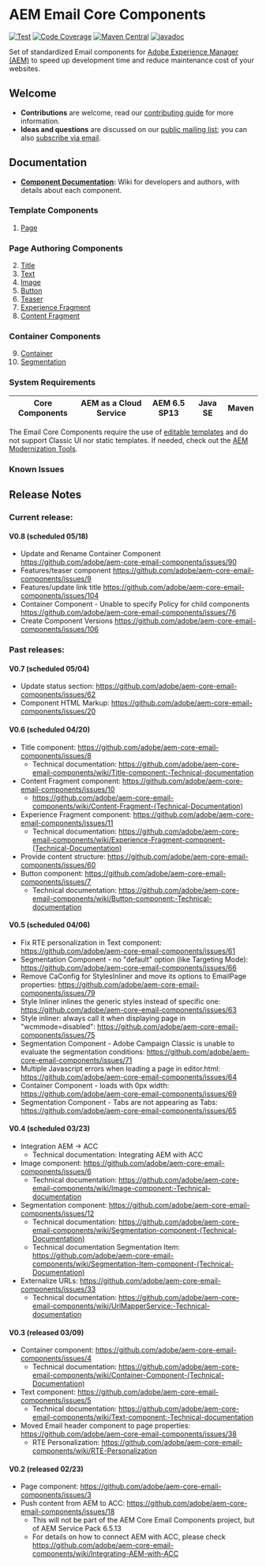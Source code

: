 # AEM Email Core Components

[![Test](https://github.com/adobe/aem-core-email-components/workflows/Test/badge.svg)](https://github.com/adobe/aem-core-email-components/actions?query=workflow%3ATest)
[![Code Coverage](https://codecov.io/gh/adobe/aem-core-email-components/branch/master/graph/badge.svg)](https://codecov.io/gh/adobe/aem-core-email-components)
[![Maven Central](https://maven-badges.herokuapp.com/maven-central/com.adobe.cq/core.email.components.all/badge.svg)](https://maven-badges.herokuapp.com/maven-central/com.adobe.cq/core.email.components.all)
[![javadoc](https://javadoc.io/badge2/com.adobe.cq/core.email.components.core/javadoc.svg)](https://javadoc.io/doc/com.adobe.cq/core.email.components.core)

Set of standardized Email components for [Adobe Experience Manager (AEM)](https://www.adobe.com/marketing/experience-manager.html) to speed up development time and reduce maintenance cost of your websites.

## Welcome

* **Contributions** are welcome, read our [contributing guide](CONTRIBUTING.md) for more information.
* **Ideas and questions** are discussed on our [public mailing list](https://groups.google.com/forum/#!forum/aem-core-components-dev); you can also [subscribe via email](mailto:aem-core-components-dev+subscribe@googlegroups.com).

## Documentation

* **[Component Documentation](https://github.com/adobe/aem-core-email-components/wiki):** Wiki for developers and authors, with details about each component.


### Template Components

1. [Page](content/src/content/jcr_root/apps/core/email/components/page/v1/page)

### Page Authoring Components

2. [Title](content/src/content/jcr_root/apps/core/email/components/title/v1/title)
3. [Text](content/src/content/jcr_root/apps/core/email/components/text/v1/text)
4. [Image](content/src/content/jcr_root/apps/core/email/components/image/v1/image)
5. [Button](content/src/content/jcr_root/apps/core/email/components/button/v1/button)
6. [Teaser](content/src/content/jcr_root/apps/core/email/components/teaser/v1/teaser)
7. [Experience Fragment](content/src/content/jcr_root/apps/core/email/components/experiencefragment/v1/experiencefragment)
8. [Content Fragment](content/src/content/jcr_root/apps/core/email/components/contentfragment/v1/contentfragment)


### Container Components

9. [Container](content/src/content/jcr_root/apps/core/email/components/container/v1/container)
10. [Segmentation](content/src/content/jcr_root/apps/core/email/components/segmentation/v1/segmentation)


### System Requirements

Core Components | AEM as a Cloud Service | AEM 6.5 SP13 | Java SE | Maven
----------------|------------------------|--------------|---------|---------|


The Email Core Components require the use of [editable templates](https://docs.adobe.com/content/help/en/experience-manager-learn/sites/page-authoring/template-editor-feature-video-use.html) and do not support Classic UI nor static templates. If needed, check out the [AEM Modernization Tools](https://opensource.adobe.com/aem-modernize-tools/pages/tools.html).

### Known Issues

## Release Notes

### Current release:

#### V0.8 (scheduled 05/18)
* Update and Rename Container Component https://github.com/adobe/aem-core-email-components/issues/90
* Features/teaser component https://github.com/adobe/aem-core-email-components/issues/9
* Features/update link title https://github.com/adobe/aem-core-email-components/issues/104
*  Container Component - Unable to specify Policy for child components https://github.com/adobe/aem-core-email-components/issues/76
* Create Component Versions https://github.com/adobe/aem-core-email-components/issues/106

### Past releases:

#### V0.7 (scheduled 05/04)
* Update status section: https://github.com/adobe/aem-core-email-components/issues/62
* Component HTML Markup: https://github.com/adobe/aem-core-email-components/issues/20

#### V0.6 (scheduled 04/20)
* Title component: https://github.com/adobe/aem-core-email-components/issues/8
    * Technical documentation: https://github.com/adobe/aem-core-email-components/wiki/Title-component:-Technical-documentation
* Content Fragment component: https://github.com/adobe/aem-core-email-components/issues/10
    * https://github.com/adobe/aem-core-email-components/wiki/Content-Fragment-(Technical-Documentation)
* Experience Fragment component: https://github.com/adobe/aem-core-email-components/issues/11
    * Technical documentation: https://github.com/adobe/aem-core-email-components/wiki/Experience-Fragment-component-(Technical-Documentation)
* Provide content structure: https://github.com/adobe/aem-core-email-components/issues/60
* Button component: https://github.com/adobe/aem-core-email-components/issues/7
    * Technical documentation: https://github.com/adobe/aem-core-email-components/wiki/Button-component:-Technical-documentation

#### V0.5 (scheduled 04/06)
* Fix RTE personalization in Text component: https://github.com/adobe/aem-core-email-components/issues/61
* Segmentation Component - no "default" option (like Targeting Mode): https://github.com/adobe/aem-core-email-components/issues/66
* Remove CaConfig for StylesInliner and move its options to EmailPage properties: https://github.com/adobe/aem-core-email-components/issues/79
* Style Inliner inlines the generic styles instead of specific one: https://github.com/adobe/aem-core-email-components/issues/63
* Style inliner: always call it when displaying page in "wcmmode=disabled": https://github.com/adobe/aem-core-email-components/issues/75
* Segmentation Component - Adobe Campaign Classic is unable to evaluate the segmentation conditions: https://github.com/adobe/aem-core-email-components/issues/71
* Multiple Javascript errors when loading a page in editor.html: https://github.com/adobe/aem-core-email-components/issues/64
* Container Component - loads with 0px width: https://github.com/adobe/aem-core-email-components/issues/69
* Segmentation Component - Tabs are not appearing as Tabs: https://github.com/adobe/aem-core-email-components/issues/65

#### V0.4 (scheduled 03/23)
* Integration AEM -> ACC
    * Technical documentation: Integrating AEM with ACC
* Image component: https://github.com/adobe/aem-core-email-components/issues/6
    * Technical documentation: https://github.com/adobe/aem-core-email-components/wiki/Image-component:-Technical-documentation
* Segmentation component: https://github.com/adobe/aem-core-email-components/issues/12
    * Technical documentation: https://github.com/adobe/aem-core-email-components/wiki/Segmentation-component-(Technical-Documentation)
    * Technical documentation Segmentation Item: https://github.com/adobe/aem-core-email-components/wiki/Segmentation-Item-component-(Technical-Documentation)
* Externalize URLs: https://github.com/adobe/aem-core-email-components/issues/33
    * Technical documentation: https://github.com/adobe/aem-core-email-components/wiki/UrlMapperService:-Technical-documentation

#### V0.3 (released 03/09)
* Container component: https://github.com/adobe/aem-core-email-components/issues/4
    * Technical documentation: https://github.com/adobe/aem-core-email-components/wiki/Container-Component-(Technical-Documentation)
* Text component: https://github.com/adobe/aem-core-email-components/issues/5
    * Technical documentation: https://github.com/adobe/aem-core-email-components/wiki/Text-component:-Technical-documentation
* Moved Email header component to page properties: https://github.com/adobe/aem-core-email-components/issues/38
    * RTE Personalization: https://github.com/adobe/aem-core-email-components/wiki/RTE-Personalization

####  V0.2 (released 02/23)
* Page component: https://github.com/adobe/aem-core-email-components/issues/3
* Push content from AEM to ACC: https://github.com/adobe/aem-core-email-components/issues/18
    * This will not be part of the AEM Core Email Components project, but of AEM Service Pack 6.5.13
    * For details on how to connect AEM with ACC, please check https://github.com/adobe/aem-core-email-components/wiki/Integrating-AEM-with-ACC

